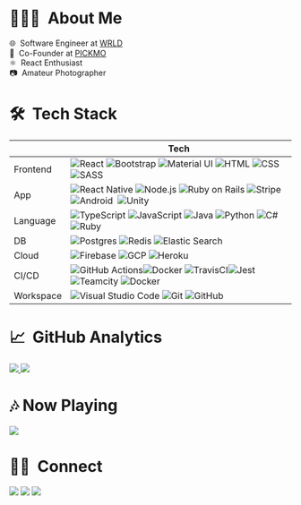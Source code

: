 <!-- ## Hello, I'm Vittorio! -->
# 👨🏻‍💻 &nbsp;About Me

🌐 &nbsp;Software Engineer at [WRLD](https://github.com/wrld3d)\
🍿 &nbsp;Co-Founder at [PICKMO](https://pickmo.app)\
⚛ &nbsp;React Enthusiast\
📷 &nbsp;Amateur Photographer


# 🛠 &nbsp;Tech Stack

|   |Tech|
|---|---|
|Frontend|![React](https://img.shields.io/badge/-React-050F2C?style=flat&logo=react)&nbsp;![Bootstrap](https://img.shields.io/badge/-Bootstrap-050F2C?style=flat&logo=bootstrap&logoColor=563D7C)&nbsp;![Material UI](https://img.shields.io/badge/-Material%20UI-050F2C?style=flat&logo=material-ui)&nbsp;![HTML](https://img.shields.io/badge/-HTML-050F2C?style=flat&logo=HTML5)&nbsp;![CSS](https://img.shields.io/badge/-CSS-050F2C?style=flat&logo=CSS3&logoColor=1572B6)&nbsp;![SASS](https://img.shields.io/badge/-SASS-050F2C?style=flat&logo=SASS)&nbsp;
|App|![React Native](https://img.shields.io/badge/-React%20Native-050F2C?style=flat&logo=react)&nbsp;![Node.js](https://img.shields.io/badge/-Node.js-050F2C?style=flat&logo=node.js)&nbsp;![Ruby on Rails](https://img.shields.io/badge/-Ruby%20on%20Rails-050F2C?style=flat&logo=ruby-on-rails&logoColor=CC342D)&nbsp;![Stripe](https://img.shields.io/badge/-Stripe-050F2C?style=flat&logo=Stripe)&nbsp;![Android](https://img.shields.io/badge/-Android-050F2C?style=flat&logo=android)&nbsp;&nbsp;![Unity](https://img.shields.io/badge/-Unity-050F2C?style=flat&logo=Unity)&nbsp;|
|Language|![TypeScript](https://img.shields.io/badge/-TypeScript-050F2C?style=flat&logo=typescript)&nbsp;![JavaScript](https://img.shields.io/badge/-JavaScript-050F2C?style=flat&logo=javascript)&nbsp;![Java](https://img.shields.io/badge/-Java-050F2C?style=flat&logo=Java&logoColor=FFA518)&nbsp;![Python](https://img.shields.io/badge/-Python-050F2C?style=flat&logo=python)&nbsp;![C#](https://img.shields.io/badge/-C%23-050F2C?style=flat&logo=c-sharp)&nbsp;![Ruby](https://img.shields.io/badge/-Ruby-050F2C?style=flat&logo=ruby&logoColor=CC342D)&nbsp;|
|DB|![Postgres](https://img.shields.io/badge/-Postgres-050F2C?style=flat&logo=postgresql)&nbsp;![Redis](https://img.shields.io/badge/-Redis-050F2C?style=flat&logo=redis)&nbsp;![Elastic Search](https://img.shields.io/badge/-Elastic%20Search-050F2C?style=flat&logo=elasticsearch&logoColor=FED10A)&nbsp;|
|Cloud|![Firebase](https://img.shields.io/badge/-Firebase-050F2C?style=flat&logo=firebase)&nbsp;![GCP](https://img.shields.io/badge/-GCP-050F2C?style=flat&logo=google-cloud)&nbsp;![Heroku](https://img.shields.io/badge/-Heroku-050F2C?style=flat&logo=heroku&logoColor=79589F)|
|CI/CD|![GitHub Actions](https://img.shields.io/badge/Github%20Actions-050F2C.svg?style=flat&logo=githubactions&logoColor=white)![Docker](https://img.shields.io/badge/-Docker-050F2C?style=flat&logo=docker)&nbsp;![TravisCI](https://img.shields.io/badge/TravisCI-050F2C.svg?style=flate&logo=travis&logoColor=white)![Jest](https://img.shields.io/badge/-Jest-050F2C?style=flat&logo=jest&logoColor=white)&nbsp;![Teamcity](https://img.shields.io/badge/TeamCity-050F2C.svg?style=flat&logo=teamcity&logoColor=white)&nbsp;![Docker](https://img.shields.io/badge/-Docker-050F2C?style=flat&logo=docker)|
|Workspace|![Visual Studio Code](https://img.shields.io/badge/-Visual%20Studio%20Code-050F2C?style=flat&logo=visual-studio-code&logoColor=007ACC)&nbsp;![Git](https://img.shields.io/badge/-Git-050F2C?style=flat&logo=git)&nbsp;![GitHub](https://img.shields.io/badge/-GitHub-050F2C?style=flat&logo=github)&nbsp;|


<!-- <img src="https://github-readme-stats.vercel.app/api/top-langs/?username=SirPryderi&langs_count=8&theme=algolia&count_private=true&hide_border=true&include_all_commits=true"/> -->


# 📈 &nbsp;GitHub Analytics

<a href="https://github.com/SirPryderi">
  <img src="https://github-readme-stats.vercel.app/api?username=SirPryderi&show_icons=true&theme=algolia&include_all_commits=true&count_private=true&hide_border=true"/>
  <img src="https://github-readme-streak-stats.herokuapp.com?user=SirPryderi&hide_border=true&theme=algolia&count_private=true"/>
</a>

# 🎶&nbsp;Now Playing 
<a href="https://spotify-github-profile.vercel.app/api/view?uid=1166806539&redirect=true">
  <img src="https://spotify-github-profile.vercel.app/api/view?uid=1166806539&cover_image=true&theme=novatorem"/>
</a>

# 🤝🏻 &nbsp;Connect

<a href="https://linkedin.com/in/vittorio-iocolano"><img src="https://img.shields.io/badge/-Vittorio%20Iocolano-0077B5?style=flat&logo=Linkedin&logoColor=white"/></a>
<a href="https://instagram.com/SirPryderi"><img src="https://img.shields.io/badge/-@SirPryderi-E4405F?style=flat&logo=Instagram&logoColor=white"/></a>
<a href="https://sirpryderi.github.io"><img src="https://img.shields.io/badge/-sirpryderi.github.io-247BA0?style=flat&logo=Google-Chrome&logoColor=white"/></a>

